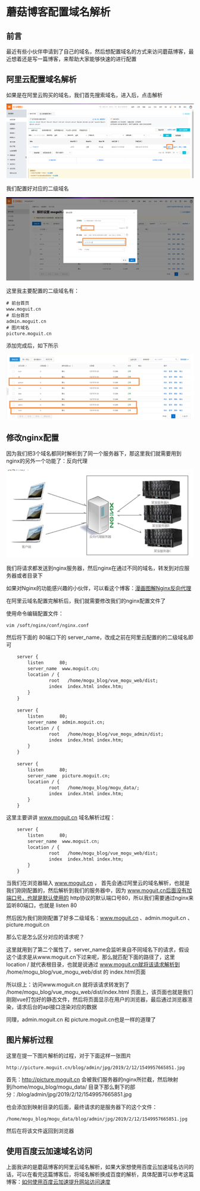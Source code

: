 # 蘑菇博客配置域名解析

## 前言

最近有些小伙伴申请到了自己的域名，然后想配置域名的方式来访问蘑菇博客，最近想着还是写一篇博客，来帮助大家能够快速的进行配置

## 阿里云配置域名解析

如果是在阿里云购买的域名，我们首先搜索域名，进入后，点击解析


![image-20200103110106147](images/image-20200103110106147.png)

我们配置好对应的二级域名


![image-20200103110223167](images/image-20200103110223167.png)

这里我主要配置的二级域名有：

```
# 前台首页
www.moguit.cn
# 后台首页
admin.moguit.cn
# 图片域名
picture.moguit.cn
```

添加完成后，如下所示


![image-20200103110352675](images/image-20200103110352675.png)

## 修改nginx配置

因为我们把3个域名都同时解析到了同一个服务器下，那这里我们就需要用到nginx的另外一个功能了：反向代理


![image-20200103110552672](images/image-20200103110552672.png)

我们将请求都发送到nginx服务器，然后nginx在通过不同的域名，转发到对应服务器或者目录下

如果对Nginx的功能感兴趣的小伙伴，可以看这个博客：[漫画图解Nginx反向代理](http://moguit.cn/#/info?blogUid=eeee688ebb314db6a643e658679ce48a)

在阿里云域名配置完解析后，我们就需要修改我们的nginx配置文件了

使用命令编辑配置文件：

```
vim /soft/nginx/conf/nginx.conf
```

然后将下面的 80端口下的 server_name，改成之前在阿里云配置的的二级域名即可

```
    server {
        listen      80;
        server_name  www.moguit.cn;
        location / {
                root   /home/mogu_blog/vue_mogu_web/dist;
                index  index.html index.htm;
        }
    }

    server {
        listen      80;
        server_name  admin.moguit.cn;
        location / {
                root   /home/mogu_blog/vue_mogu_admin/dist;
                index  index.html index.htm;
        }
    }

    server {
        listen      80;
        server_name  picture.moguit.cn;
        location / {
                root   /home/mogu_blog/mogu_data/;
                index  index.html index.htm;
        }
    }

```

这里主要讲讲 www.moguit.cn 域名解析过程：

```
    server {
        listen      80;
        server_name  www.moguit.cn;
        location / {
                root   /home/mogu_blog/vue_mogu_web/dist;
                index  index.html index.htm;
        }
    }
```

当我们在浏览器输入 www.moguit.cn ， 首先会通过阿里云的域名解析，也就是我们刚刚配置的，然后解析到我们的服务器中，因为 www.moguit.cn后面没有加端口号，也就是默认使用的 http协议的默认端口号80，所以我们需要通过nginx来监听80端口，也就是  listen      80  

然后因为我们刚刚配置了好多二级域名：www.moguit.cn 、admin.moguit.cn 、picture.moguit.cn

那么它是怎么区分对应的请求呢？

这里就用到了第二个属性了，server_name会监听来自不同域名下的请求，假设这个请求是从www.moguit.cn下过来呢，那么就匹配下面的路径了，这里location / 就代表根目录，也就是说通过 www.moguit.cn就将该请求解析到 /home/mogu_blog/vue_mogu_web/dist 的 index.html页面

所以综上：访问www.moguit.cn  就将该请求转发到了  /home/mogu_blog/vue_mogu_web/dist/index.html 页面上，该页面也就是我们刚刚vue打包好的静态文件，然后将页面显示在用户的浏览器，最后通过浏览器渲染，请求后台的api接口渲染对应的数据

同理，admin.moguit.cn  和 picture.moguit.cn也是一样的道理了

## 图片解析过程

这里在提一下图片解析的过程，对于下面这样一张图片

```
http://picture.moguit.cn/blog/admin/jpg/2019/2/12/1549957665851.jpg
```

首先：http://picture.moguit.cn 会被我们服务器的nginx所拦截，然后映射到/home/mogu_blog/mogu_data/ 目录下那么剩下的部分：/blog/admin/jpg/2019/2/12/1549957665851.jpg

也会添加到映射目录的后面，最终请求的是服务器下的这个文件：

```
/home/mogu_blog/mogu_data/blog/admin/jpg/2019/2/12/1549957665851.jpg
```

然后在将该文件返回到浏览器

## 使用百度云加速域名访问

上面我讲的是蘑菇博客的阿里云域名解析，如果大家想使用百度云加速域名访问的话，可以在看完这篇博客后，将域名解析换成百度的解析，具体配置可以参考这篇博客：[如何使用百度云加速提升网站访问速度](http://moguit.cn/#/info?blogUid=af053959672343f8a139ec27fd534c6c)